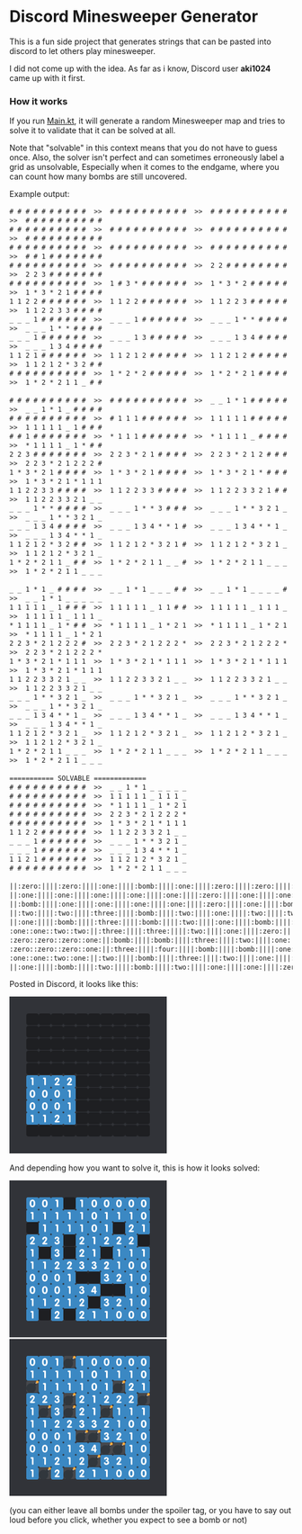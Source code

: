 # Discord Minesweeper Generator

This is a fun side project that generates strings that can be pasted into discord to let others play minesweeper.

I did not come up with the idea.
As far as i know, Discord user **aki1024** came up with it first.

### How it works
If you run [Main.kt](src/main/kotlin/de/lostmekka/discord/minesweepergen/Main.kt), 
it will generate a random Minesweeper map and tries to solve it to validate that it can be solved at all.

Note that "solvable" in this context means that you do not have to guess once.
Also, the solver isn't perfect and can sometimes erroneously label a grid as unsolvable,
Especially when it comes to the endgame, where you can count how many bombs are still uncovered.

Example output:
```
# # # # # # # # # #  >>  # # # # # # # # # #  >>  # # # # # # # # # #  >>  # # # # # # # # # #
# # # # # # # # # #  >>  # # # # # # # # # #  >>  # # # # # # # # # #  >>  # # # # # # # # # #
# # # # # # # # # #  >>  # # # # # # # # # #  >>  # # # # # # # # # #  >>  # # 1 # # # # # # #
# # # # # # # # # #  >>  # # # # # # # # # #  >>  2 2 # # # # # # # #  >>  2 2 3 # # # # # # #
# # # # # # # # # #  >>  1 # 3 * # # # # # #  >>  1 * 3 * 2 # # # # #  >>  1 * 3 * 2 1 # # # #
1 1 2 2 # # # # # #  >>  1 1 2 2 # # # # # #  >>  1 1 2 2 3 # # # # #  >>  1 1 2 2 3 3 # # # #
_ _ _ 1 # # # # # #  >>  _ _ _ 1 # # # # # #  >>  _ _ _ 1 * * # # # #  >>  _ _ _ 1 * * # # # #
_ _ _ 1 # # # # # #  >>  _ _ _ 1 3 # # # # #  >>  _ _ _ 1 3 4 # # # #  >>  _ _ _ 1 3 4 # # # #
1 1 2 1 # # # # # #  >>  1 1 2 1 2 # # # # #  >>  1 1 2 1 2 # # # # #  >>  1 1 2 1 2 * 3 2 # #
# # # # # # # # # #  >>  1 * 2 * 2 # # # # #  >>  1 * 2 * 2 1 # # # #  >>  1 * 2 * 2 1 1 _ # #

# # # # # # # # # #  >>  # # # # # # # # # #  >>  _ _ 1 * 1 # # # # #  >>  _ _ 1 * 1 _ # # # #
# # # # # # # # # #  >>  # 1 1 1 # # # # # #  >>  1 1 1 1 1 # # # # #  >>  1 1 1 1 1 _ 1 # # #
# # 1 # # # # # # #  >>  * 1 1 1 # # # # # #  >>  * 1 1 1 1 _ # # # #  >>  * 1 1 1 1 _ 1 * # #
2 2 3 # # # # # # #  >>  2 2 3 * 2 1 # # # #  >>  2 2 3 * 2 1 2 # # #  >>  2 2 3 * 2 1 2 2 2 #
1 * 3 * 2 1 # # # #  >>  1 * 3 * 2 1 # # # #  >>  1 * 3 * 2 1 * # # #  >>  1 * 3 * 2 1 * 1 1 1
1 1 2 2 3 3 # # # #  >>  1 1 2 2 3 3 # # # #  >>  1 1 2 2 3 3 2 1 # #  >>  1 1 2 2 3 3 2 1 _ _
_ _ _ 1 * * # # # #  >>  _ _ _ 1 * * 3 # # #  >>  _ _ _ 1 * * 3 2 1 _  >>  _ _ _ 1 * * 3 2 1 _
_ _ _ 1 3 4 # # # #  >>  _ _ _ 1 3 4 * * 1 #  >>  _ _ _ 1 3 4 * * 1 _  >>  _ _ _ 1 3 4 * * 1 _
1 1 2 1 2 * 3 2 # #  >>  1 1 2 1 2 * 3 2 1 #  >>  1 1 2 1 2 * 3 2 1 _  >>  1 1 2 1 2 * 3 2 1 _
1 * 2 * 2 1 1 _ # #  >>  1 * 2 * 2 1 1 _ _ #  >>  1 * 2 * 2 1 1 _ _ _  >>  1 * 2 * 2 1 1 _ _ _

_ _ 1 * 1 _ # # # #  >>  _ _ 1 * 1 _ _ _ # #  >>  _ _ 1 * 1 _ _ _ _ #  >>  _ _ 1 * 1 _ _ _ _ _
1 1 1 1 1 _ 1 # # #  >>  1 1 1 1 1 _ 1 1 # #  >>  1 1 1 1 1 _ 1 1 1 _  >>  1 1 1 1 1 _ 1 1 1 _
* 1 1 1 1 _ 1 * # #  >>  * 1 1 1 1 _ 1 * 2 1  >>  * 1 1 1 1 _ 1 * 2 1  >>  * 1 1 1 1 _ 1 * 2 1
2 2 3 * 2 1 2 2 2 #  >>  2 2 3 * 2 1 2 2 2 *  >>  2 2 3 * 2 1 2 2 2 *  >>  2 2 3 * 2 1 2 2 2 *
1 * 3 * 2 1 * 1 1 1  >>  1 * 3 * 2 1 * 1 1 1  >>  1 * 3 * 2 1 * 1 1 1  >>  1 * 3 * 2 1 * 1 1 1
1 1 2 2 3 3 2 1 _ _  >>  1 1 2 2 3 3 2 1 _ _  >>  1 1 2 2 3 3 2 1 _ _  >>  1 1 2 2 3 3 2 1 _ _
_ _ _ 1 * * 3 2 1 _  >>  _ _ _ 1 * * 3 2 1 _  >>  _ _ _ 1 * * 3 2 1 _  >>  _ _ _ 1 * * 3 2 1 _
_ _ _ 1 3 4 * * 1 _  >>  _ _ _ 1 3 4 * * 1 _  >>  _ _ _ 1 3 4 * * 1 _  >>  _ _ _ 1 3 4 * * 1 _
1 1 2 1 2 * 3 2 1 _  >>  1 1 2 1 2 * 3 2 1 _  >>  1 1 2 1 2 * 3 2 1 _  >>  1 1 2 1 2 * 3 2 1 _
1 * 2 * 2 1 1 _ _ _  >>  1 * 2 * 2 1 1 _ _ _  >>  1 * 2 * 2 1 1 _ _ _  >>  1 * 2 * 2 1 1 _ _ _

=========== SOLVABLE =============
# # # # # # # # # #  >>  _ _ 1 * 1 _ _ _ _ _
# # # # # # # # # #  >>  1 1 1 1 1 _ 1 1 1 _
# # # # # # # # # #  >>  * 1 1 1 1 _ 1 * 2 1
# # # # # # # # # #  >>  2 2 3 * 2 1 2 2 2 *
# # # # # # # # # #  >>  1 * 3 * 2 1 * 1 1 1
1 1 2 2 # # # # # #  >>  1 1 2 2 3 3 2 1 _ _
_ _ _ 1 # # # # # #  >>  _ _ _ 1 * * 3 2 1 _
_ _ _ 1 # # # # # #  >>  _ _ _ 1 3 4 * * 1 _
1 1 2 1 # # # # # #  >>  1 1 2 1 2 * 3 2 1 _
# # # # # # # # # #  >>  1 * 2 * 2 1 1 _ _ _

||:zero:||||:zero:||||:one:||||:bomb:||||:one:||||:zero:||||:zero:||||:zero:||||:zero:||||:zero:||
||:one:||||:one:||||:one:||||:one:||||:one:||||:zero:||||:one:||||:one:||||:one:||||:zero:||
||:bomb:||||:one:||||:one:||||:one:||||:one:||||:zero:||||:one:||||:bomb:||||:two:||||:one:||
||:two:||||:two:||||:three:||||:bomb:||||:two:||||:one:||||:two:||||:two:||||:two:||||:bomb:||
||:one:||||:bomb:||||:three:||||:bomb:||||:two:||||:one:||||:bomb:||||:one:||||:one:||||:one:||
:one::one::two::two:||:three:||||:three:||||:two:||||:one:||||:zero:||||:zero:||
:zero::zero::zero::one:||:bomb:||||:bomb:||||:three:||||:two:||||:one:||||:zero:||
:zero::zero::zero::one:||:three:||||:four:||||:bomb:||||:bomb:||||:one:||||:zero:||
:one::one::two::one:||:two:||||:bomb:||||:three:||||:two:||||:one:||||:zero:||
||:one:||||:bomb:||||:two:||||:bomb:||||:two:||||:one:||||:one:||||:zero:||||:zero:||||:zero:||
```

Posted in Discord, it looks like this:

![example-unsolved.png](doc%2Fexample-unsolved.png)

And depending how you want to solve it, this is how it looks solved:

![example-solved-blind.png](doc%2Fexample-solved-blind.png)
![example-solved-marked.png](doc%2Fexample-solved-marked.png)

(you can either leave all bombs under the spoiler tag, or you have to say out loud before you click, whether you expect to see a bomb or not)
